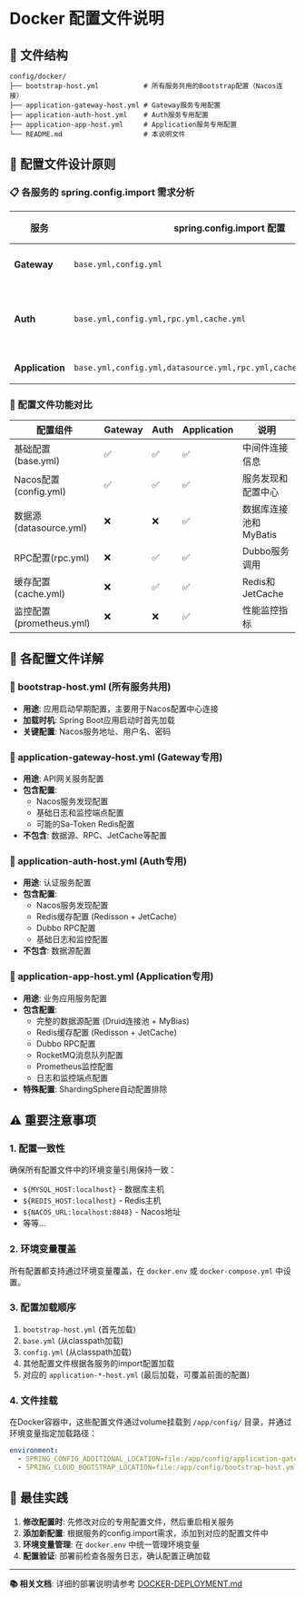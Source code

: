 # Docker 配置文件说明

## 📁 文件结构

```
config/docker/
├── bootstrap-host.yml           # 所有服务共用的Bootstrap配置（Nacos连接）
├── application-gateway-host.yml # Gateway服务专用配置
├── application-auth-host.yml    # Auth服务专用配置
├── application-app-host.yml     # Application服务专用配置
└── README.md                    # 本说明文件
```

## 🎯 配置文件设计原则

### 📋 各服务的 spring.config.import 需求分析

| 服务 | spring.config.import 配置 | 所需配置组件 |
|------|---------------------------|-------------|
| **Gateway** | `base.yml,config.yml` | 基础配置 + Nacos |
| **Auth** | `base.yml,config.yml,rpc.yml,cache.yml` | 基础配置 + Nacos + RPC + 缓存 |
| **Application** | `base.yml,config.yml,datasource.yml,rpc.yml,cache.yml,prometheus.yml` | 所有配置 |

### 🔧 配置文件功能对比

| 配置组件 | Gateway | Auth | Application | 说明 |
|----------|---------|------|-------------|------|
| 基础配置(base.yml) | ✅ | ✅ | ✅ | 中间件连接信息 |
| Nacos配置(config.yml) | ✅ | ✅ | ✅ | 服务发现和配置中心 |
| 数据源(datasource.yml) | ❌ | ❌ | ✅ | 数据库连接池和MyBatis |
| RPC配置(rpc.yml) | ❌ | ✅ | ✅ | Dubbo服务调用 |
| 缓存配置(cache.yml) | ❌ | ✅ | ✅ | Redis和JetCache |
| 监控配置(prometheus.yml) | ❌ | ❌ | ✅ | 性能监控指标 |

## 📝 各配置文件详解

### 🌟 bootstrap-host.yml (所有服务共用)
- **用途**: 应用启动早期配置，主要用于Nacos配置中心连接
- **加载时机**: Spring Boot应用启动时首先加载
- **关键配置**: Nacos服务地址、用户名、密码

### 🚪 application-gateway-host.yml (Gateway专用)
- **用途**: API网关服务配置
- **包含配置**: 
  - Nacos服务发现配置
  - 基础日志和监控端点配置
  - 可能的Sa-Token Redis配置
- **不包含**: 数据源、RPC、JetCache等配置

### 🔐 application-auth-host.yml (Auth专用)  
- **用途**: 认证服务配置
- **包含配置**:
  - Nacos服务发现配置
  - Redis缓存配置 (Redisson + JetCache)
  - Dubbo RPC配置
  - 基础日志和监控配置
- **不包含**: 数据源配置

### 📱 application-app-host.yml (Application专用)
- **用途**: 业务应用服务配置
- **包含配置**:
  - 完整的数据源配置 (Druid连接池 + MyBias)
  - Redis缓存配置 (Redisson + JetCache)
  - Dubbo RPC配置
  - RocketMQ消息队列配置
  - Prometheus监控配置
  - 日志和监控端点配置
- **特殊配置**: ShardingSphere自动配置排除

## ⚠️ 重要注意事项

### 1. 配置一致性
确保所有配置文件中的环境变量引用保持一致：
- `${MYSQL_HOST:localhost}` - 数据库主机
- `${REDIS_HOST:localhost}` - Redis主机  
- `${NACOS_URL:localhost:8848}` - Nacos地址
- 等等...

### 2. 环境变量覆盖
所有配置都支持通过环境变量覆盖，在 `docker.env` 或 `docker-compose.yml` 中设置。

### 3. 配置加载顺序
1. `bootstrap-host.yml` (首先加载)
2. `base.yml` (从classpath加载)
3. `config.yml` (从classpath加载)
4. 其他配置文件根据各服务的import配置加载
5. 对应的 `application-*-host.yml` (最后加载，可覆盖前面的配置)

### 4. 文件挂载
在Docker容器中，这些配置文件通过volume挂载到 `/app/config/` 目录，并通过环境变量指定加载路径：
```yaml
environment:
  - SPRING_CONFIG_ADDITIONAL_LOCATION=file:/app/config/application-gateway-host.yml
  - SPRING_CLOUD_BOOTSTRAP_LOCATION=file:/app/config/bootstrap-host.yml
```

## 🚀 最佳实践

1. **修改配置时**: 先修改对应的专用配置文件，然后重启相关服务
2. **添加新配置**: 根据服务的config.import需求，添加到对应的配置文件中  
3. **环境变量管理**: 在 `docker.env` 中统一管理环境变量
4. **配置验证**: 部署前检查各服务日志，确认配置正确加载

---

**📚 相关文档**: 详细的部署说明请参考 [DOCKER-DEPLOYMENT.md](../../DOCKER-DEPLOYMENT.md) 